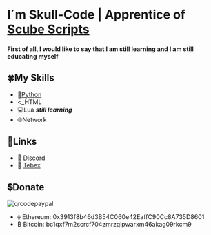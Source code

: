 # I´m Skull-Code | Apprentice of [Scube Scripts](https://github.com/ScubeScripts)

#### First of all, I would like to say that I am still learning and I am still educating myself

## 🍀My Skills

- 🐍[Python](https://github.com/Skull-Code/Skull-Code/tree/Python)
- <_HTML
- 💻Lua  **_still learning_**
- 🌐Network

## 🔗Links

- 🎤 [Discord](https://discord.gg/GAmWAXexvV)
- 🛒 [Tebex](https://scube.tebex.io/)





## 💲Donate
![qrcodepaypal](https://user-images.githubusercontent.com/105817429/169146415-786a92ce-eb68-4e57-a625-d0fed60f7288.png)
- ⟠ Ethereum: 0x3913f8b46d3B54C060e42EaffC90Cc8A735D8601
- ₿ Bitcoin: bc1qxf7m2scrcf704zmrzqlpwarxm46akag09rkcm9
